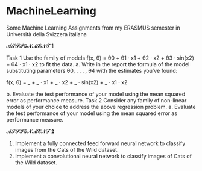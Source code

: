 # MachineLearning
Some Machine Learning Assignments from my ERASMUS semester in Università della Svizzera italiana 


𝓐𝓢𝓢𝓘𝓖𝓝𝓜𝓔𝓝𝓣 1


Task 1
Use the family of models f(x, θ) = θ0 + θ1 · x1 + θ2 · x2 + θ3 · sin(x2) + θ4 · x1 · x2 to fit the
data.
a. Write in the report the formula of the model substituting parameters θ0, . . . , θ4 with
the estimates you’ve found:

f(x, θ) = _ + _ · x1 + _ · x2 + _ · sin(x2) + _ · x1 · x2

b. Evaluate the test performance of your model using the mean squared error as
performance measure.
Task 2
Consider any family of non-linear models of your choice to address the above regression
problem.
a. Evaluate the test performance of your model using the mean squared error as
performance measure.


𝓐𝓢𝓢𝓘𝓖𝓝𝓜𝓔𝓝𝓣 𝟐
1. Implement a fully connected feed forward neural network to classify images from
the Cats of the Wild dataset.
2. Implement a convolutional neural network to classify images of Cats of the Wild
dataset.
